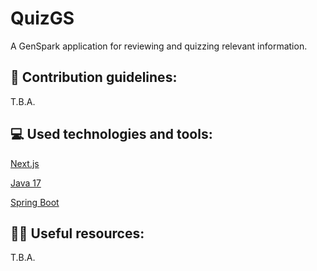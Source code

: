 # QuizGS
A GenSpark application for reviewing and quizzing relevant information.

## 🌈 Contribution guidelines:
T.B.A.

## :computer: Used technologies and tools:
[Next.js](https://nextjs.org/docs)

[Java 17](https://docs.oracle.com/en/java/javase/17/docs/api/java.base/module-summary.html)

[Spring Boot](https://docs.spring.io/spring-boot/docs/current/reference/htmlsingle/#documentation.first-steps)

## 👩‍💻 Useful resources:
T.B.A.
